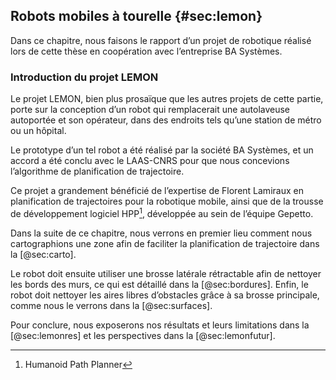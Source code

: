 ## Robots mobiles à tourelle {#sec:lemon}

Dans ce chapitre, nous faisons le rapport d’un projet de robotique réalisé lors de cette thèse en coopération avec
l’entreprise BA Systèmes.

### Introduction du projet LEMON

Le projet LEMON, bien plus prosaïque que les autres projets de cette partie, porte sur la conception d’un robot qui
remplacerait une autolaveuse autoportée et son opérateur, dans des endroits tels qu’une station de métro ou un hôpital.

Le prototype d’un tel robot a été réalisé par la société BA Systèmes, et un accord a été conclu avec le LAAS-CNRS pour
que nous concevions l’algorithme de planification de trajectoire.

Ce projet a grandement bénéficié de l’expertise de Florent Lamiraux en planification de trajectoires pour la robotique
mobile, ainsi que de la trousse de développement logiciel HPP[^7], développée au sein de l’équipe Gepetto.

[^7]: Humanoid Path Planner

Dans la suite de ce chapitre, nous verrons en premier lieu comment nous cartographions une zone afin de faciliter la
planification de trajectoire dans la [@sec:carto].

Le robot doit ensuite utiliser une brosse latérale rétractable afin de nettoyer les bords des murs, ce qui est détaillé
dans la [@sec:bordures].  Enfin, le robot doit nettoyer les aires libres d’obstacles grâce à sa brosse principale,
comme nous le verrons dans la [@sec:surfaces].

Pour conclure, nous exposerons nos résultats et leurs limitations dans la [@sec:lemonres] et les perspectives dans la
[@sec:lemonfutur].
